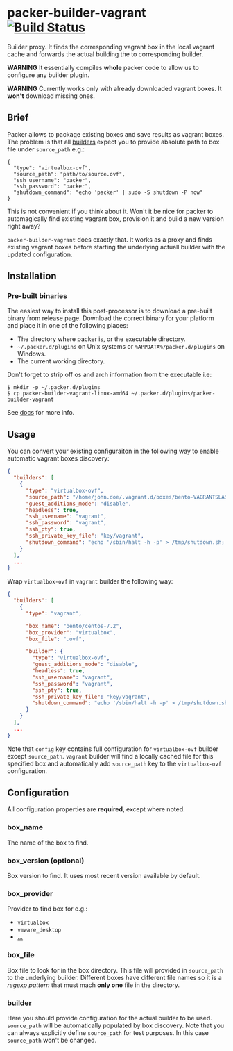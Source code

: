 # packer-builder-vagrant [![Build Status](https://travis-ci.org/themalkolm/packer-builder-vagrant.svg?branch=master)](https://travis-ci.org/themalkolm/packer-builder-vagrant)

Builder proxy. It finds the corresponding vagrant box in the local vagrant cache and
forwards the actual building the to corresponding builder.

**WARNING** It essentially compiles **whole** packer code to allow us to configure any
builder plugin.

**WARNING** Currently works only with already downloaded vagrant boxes. It **won't** download missing ones.

Brief
-----

Packer allows to package existing boxes and save results as vagrant boxes. The problem is that all
[builders](https://www.packer.io/docs/templates/builders.html) expect you to provide absolute path to box file
under `source_path` e.g.:

```
{
  "type": "virtualbox-ovf",
  "source_path": "path/to/source.ovf",
  "ssh_username": "packer",
  "ssh_password": "packer",
  "shutdown_command": "echo 'packer' | sudo -S shutdown -P now"
}
```

This is not convenient if you think about it. Won't it be nice for packer to automagically find existing vagrant box,
provision it and build a new version right away?

`packer-builder-vagrant` does exactly that. It works as a proxy and finds existing vagrant boxes before starting the
underlying actuall builder with the updated configuration.

Installation
------------

### Pre-built binaries

The easiest way to install this post-processor is to download a pre-built binary from release page. Download the
correct binary for your platform and place it in one of the following places:

* The directory where packer is, or the executable directory.
* `~/.packer.d/plugins` on Unix systems or `%APPDATA%/packer.d/plugins` on Windows.
* The current working directory.

Don't forget to strip off os and arch information from the executable i.e:

```
$ mkdir -p ~/.packer.d/plugins
$ cp packer-builder-vagrant-linux-amd64 ~/.packer.d/plugins/packer-builder-vagrant
```

See [docs](https://www.packer.io/docs/extend/plugins.html) for more info.

Usage
-----

You can convert your existing configuraiton in the following way to enable automatic vagrant boxes discovery:

```json
{
  "builders": [
    {
      "type": "virtualbox-ovf",
      "source_path": "/home/john.doe/.vagrant.d/boxes/bento-VAGRANTSLASH-centos-7.2/2.3.1/virtualbox/box.ovf",
      "guest_additions_mode": "disable",
      "headless": true,
      "ssh_username": "vagrant",
      "ssh_password": "vagrant",
      "ssh_pty": true,
      "ssh_private_key_file": "key/vagrant",
      "shutdown_command": "echo '/sbin/halt -h -p' > /tmp/shutdown.sh; echo 'vagrant'|sudo -S sh '/tmp/shutdown.sh'"
    }
  ],
  ...
}
```

Wrap `virtualbox-ovf` in `vagrant` builder the following way:

```json
{
  "builders": [
    {
      "type": "vagrant",

      "box_name": "bento/centos-7.2",
      "box_provider": "virtualbox",
      "box_file": ".ovf",

      "builder": {
        "type": "virtualbox-ovf",
        "guest_additions_mode": "disable",
        "headless": true,
        "ssh_username": "vagrant",
        "ssh_password": "vagrant",
        "ssh_pty": true,
        "ssh_private_key_file": "key/vagrant",
        "shutdown_command": "echo '/sbin/halt -h -p' > /tmp/shutdown.sh; echo 'vagrant'|sudo -S sh '/tmp/shutdown.sh'"
      }
    }
  ],
  ...
}
```

Note that `config` key contains full configuration for `virtualbox-ovf` builder except `source_path`.
`vagrant` builder will find a locally cached file for this specified box and automatically add `source_path`
key to the `virtualbox-ovf` configuration.

Configuration
-------------

All configuration properties are **required**, except where noted.

### box_name

The name of the box to find.

### box_version (optional)

Box version to find. It uses most recent version available by default.

### box_provider

Provider to find box for e.g.:

* `virtualbox`
* `vmware_desktop`
* [...](https://www.vagrantup.com/docs/providers/)

### box_file

Box file to look for in the box directory. This file will provided in `source_path` to the underlying builder. Different boxes have different file names so it is a *regexp pattern* that must mach **only one** file in the directory.

### builder

Here you should provide configuration for the actual builder to be used. `source_path` will be automatically populated by box discovery. Note that you can always explicitly define `source_path` for test purposes. In this case `source_path` won't be changed.


